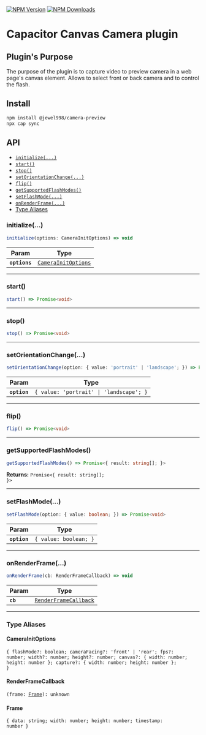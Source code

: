 [![NPM Version][npm-image]][npm-url]
[![NPM Downloads][downloads-image]][downloads-url]

# Capacitor Canvas Camera plugin

## Plugin's Purpose

The purpose of the plugin is to capture video to preview camera in a web page's canvas element.
Allows to select front or back camera and to control the flash.

## Install

```bash
npm install @jewel998/camera-preview
npx cap sync
```

## API

<docgen-index>

* [`initialize(...)`](#initialize)
* [`start()`](#start)
* [`stop()`](#stop)
* [`setOrientationChange(...)`](#setorientationchange)
* [`flip()`](#flip)
* [`getSupportedFlashModes()`](#getsupportedflashmodes)
* [`setFlashMode(...)`](#setflashmode)
* [`onRenderFrame(...)`](#onrenderframe)
* [Type Aliases](#type-aliases)

</docgen-index>

<docgen-api>
<!--Update the source file JSDoc comments and rerun docgen to update the docs below-->

### initialize(...)

```typescript
initialize(options: CameraInitOptions) => void
```

| Param         | Type                                                            |
| ------------- | --------------------------------------------------------------- |
| **`options`** | <code><a href="#camerainitoptions">CameraInitOptions</a></code> |

--------------------


### start()

```typescript
start() => Promise<void>
```

--------------------


### stop()

```typescript
stop() => Promise<void>
```

--------------------


### setOrientationChange(...)

```typescript
setOrientationChange(option: { value: 'portrait' | 'landscape'; }) => Promise<void>
```

| Param        | Type                                               |
| ------------ | -------------------------------------------------- |
| **`option`** | <code>{ value: 'portrait' \| 'landscape'; }</code> |

--------------------


### flip()

```typescript
flip() => Promise<void>
```

--------------------


### getSupportedFlashModes()

```typescript
getSupportedFlashModes() => Promise<{ result: string[]; }>
```

**Returns:** <code>Promise&lt;{ result: string[]; }&gt;</code>

--------------------


### setFlashMode(...)

```typescript
setFlashMode(option: { value: boolean; }) => Promise<void>
```

| Param        | Type                             |
| ------------ | -------------------------------- |
| **`option`** | <code>{ value: boolean; }</code> |

--------------------


### onRenderFrame(...)

```typescript
onRenderFrame(cb: RenderFrameCallback) => void
```

| Param    | Type                                                                |
| -------- | ------------------------------------------------------------------- |
| **`cb`** | <code><a href="#renderframecallback">RenderFrameCallback</a></code> |

--------------------


### Type Aliases


#### CameraInitOptions

<code>{ flashMode?: boolean; cameraFacing?: 'front' | 'rear'; fps?: number; width?: number; height?: number; canvas?: { width: number; height: number }; capture?: { width: number; height: number }; }</code>


#### RenderFrameCallback

<code>(frame: <a href="#frame">Frame</a>): unknown</code>


#### Frame

<code>{ data: string; width: number; height: number; timestamp: number }</code>

</docgen-api>

[npm-image]: https://img.shields.io/npm/v/@jewel998/camera-preview.svg
[npm-url]: https://www.npmjs.com/package/@jewel998/camera-preview
[downloads-image]: https://img.shields.io/npm/dm/@jewel998/camera-preview.svg
[downloads-url]: https://www.npmjs.com/package/@jewel998/camera-preview